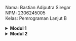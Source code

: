Nama: Bastian Adiputra Siregar\
NPM: 2306245005\
Kelas: Pemrograman Lanjut B

<details>
    <summary><b>Modul 1</b></summary>

## Refleksi 1

Pada tutorial ini, saya menerapkan dua fitur baru menggunakan Spring Boot dan menerapkan berbagai prinsip clean code dan secure coding practices. Berikut adalah refleksi utama dari implementasinya:

### **Prinsip Clean Code yang Diterapkan**

1. **Meaningful Names (Penamaan yang Bermakna)**
    - Setiap nama variabel, metode, dan kelas diberi nama yang jelas dan deskriptif, sehingga mudah dipahami tanpa perlu komentar tambahan. Contoh:
    
    ```java
    @GetMapping("/edit/{productId}")
    public String editProductPage(@PathVariable String productId, Model model) {
        Product product = service.findById(productId);
        if (product != null) {
            model.addAttribute("product", product);
            return "editProduct";
        }
        return "redirect:/product/list";
    }
    ```
   Nama metode dan parameternya memudahkan untuk memahami tujuannya tanpa memerlukan komentar tambahan.

2. **Single Responsibility Principle (SRP)**
    - Kelas dipisahkan berdasarkan tanggung jawabnya masing-masing:
      - `ProductController` menangani HTTP request.
      - `ProductServiceImpl` mengatur logika bisnis.
      - `ProductRepository` menangani penyimpanan data.

3. **Avoiding Code Duplication (Menghindari Duplikasi Kode)**
    - Menggunakan metode kode yang sudah terbuat berulang-kali, misal findById

    ```java
    public Product findById(String productId) {
        for (Product product : productData) {
            if (product.getProductId().equals(productId)) {
                return product;
            }
        }
        return null;
    }
    ```
Metode kode ini hanya perlu dibuat sekali saja dan dapat digunakan berkali-kali sehingga menghindari duplikasi kode

### **Praktik Secure Coding yang Diterapkan**

1. **Menggunakan UUID untuk ID Produk**
    - Menghindari penggunaan ID yang dapat ditebak dengan menerapkan UUID:
    
    ```java
    public Product() {
        this.productId = UUID.randomUUID().toString();
    }
    ```

2. **Validasi Input untuk Mencegah Data Tidak Valid**
    - Di ProductRepository, metode update memastikan bahwa hanya nilai bukan nol yang diperbarui:
    
    ```java
    public void update(Product updatedProduct) {
        Product existingProduct = findById(updatedProduct.getProductId());
        if (existingProduct != null) {
            existingProduct.setProductName(updatedProduct.getProductName());
            existingProduct.setProductQuantity(updatedProduct.getProductQuantity());
        }
    }
    ```
    Ini mencegah penyimpanan nilai null.

3. **Enkapsulasi Data**
    - Daftar productData dalam ProductRepository bersifat private, mencegah modifikasi yang tidak sah dari luar kelas.
    - Getter dan setter digunakan untuk mengontrol akses ke properti produk.

### **Area yang Perlu Ditingkatkan**
1. **Meningkatkan Validasi Input**
Saat ini, tidak ada validasi pada create atau edit produk. Menambahkan validasi seperti nama product tidak boleh null atau quantity harus dalam suatu range dapat mencegah data yang tidak valid.

2. **Improve Error Handling**
Metode findById saat ini mengembalikan null jika produk tidak ditemukan. Sebagai gantinya, melemparkan exception khusus akan lebih baik. Ini memungkinkan penanganan exception dengan pesan error yang lebih bermakna.

Dengan menerapkan prinsip-prinsip di atas, kode saya menjadi lebih bersih, aman, dan mudah dipelihara. Ke depannya, saya akan lebih memperhatikan aspek keamanan dan clean code untuk meningkatkan kualitas pengembangan software saya.

## Refleksi 2

Membuat kelas pengujian fungsional baru yang mirip dengan CreateProductFunctionalTest.java dengan setup dan variabel instans yang sama dapat menurunkan kualitas kode karena menyebabkan duplikasi kode (code duplication). Duplikasi ini meningkatkan kompleksitas maintenance karena setiap perubahan dalam prosedur setup harus diterapkan di beberapa tempat, berisiko menciptakan inkonsistensi. Selain itu, kurangnya pemisahan tanggung jawab membuat struktur kode menjadi kurang modular dan sulit diperluas. 

Untuk meningkatkan kebersihan kode, kita bisa terapkan BaseFunctionalTest sebagai base class yang menangani setup umum, sehingga class test baru dapat mewarisinya tanpa menulis ulang kode yang sama contoh:

```java
public abstract class BaseFunctionalTest {
    protected WebDriver driver;
    protected String baseUrl;

    @BeforeEach
    public void setUp() {
        driver = new ChromeDriver();
        baseUrl = "http://example.com";
        driver.get(baseUrl);
    }

    @AfterEach
    public void tearDown() {
        driver.quit();
    }
}
```

Class test baru seperti VerifyProductCountTest dan CreateProductFunctionalTest bisa extend (inherit) kelas ini sehingga menghindari duplikasi misal,

```java
public class VerifyProductCountTest extends BaseFunctionalTest {
    @Test
    public void testProductCount() {
        List<WebElement> products = driver.findElements(By.className("product-item"));
        assertEquals(expectedCount, products.size());
    }
}
```
</details>

<details>
    <summary><b>Modul 2</b></summary>
1) Selama exercise, saya menemukan beberapa code quality issues, seperti repetisi kode dalam test suite, kurangnya modularitas dalam setup test, dan kurangnya validasi pada beberapa bagian kode. Strategi utama yang saya gunakan untuk memperbaiki ini sebagai berikut:

- Repetisi kode pada unit test: Beberapa test case memiliki setup yang sama, yang melanggar prinsip DRY (Don't Repeat Yourself). Saya mengatasinya dengan membuat base test class yang menyimpan setup umum agar dapat digunakan kembali oleh berbagai functional test.
- Pengecekan edge case: Beberapa unit test hanya menguji skenario umum tanpa mempertimbangkan input ekstrem atau kondisi batas. Saya menambahkan boundary test untuk memastikan kode menangani skenario yang tidak biasa dengan baik.
- Peringatan code linting: Beberapa bagian kode memiliki peringatan dari static analysis tool terkait formatting dan naming conventions. Saya memperbaikinya dengan mengikuti standar yang disarankan oleh linter PMD
2) Menurut saya, implementasi CI/CD saat ini sudah memenuhi definisi Continuous Integration (CI) dan Continuous Deployment (CD) dengan cukup baik. Continuous Integration telah terpenuhi karena setiap commit dan merge request secara otomatis menjalankan unit test dan analisis kode untuk memastikan bahwa perubahan yang dilakukan tidak merusak fungsionalitas yang ada. Selain itu, linting dan code quality checks yang diterapkan membantu menjaga standar kode tetap tinggi.

Dari sisi Continuous Deployment, proses yang diterapkan memungkinkan aplikasi untuk secara otomatis dideploy ke PaaS setelah semua tahap pengujian berhasil dilewati. Ini berarti setiap perubahan yang telah diverifikasi dapat langsung tersedia tanpa intervensi manual, sehingga mempersingkat waktu pengiriman fitur baru ke pengguna.

Namun, untuk lebih meningkatkan CI/CD pipeline ini, bisa dilakukan optimasi seperti caching dependencies agar pipeline berjalan lebih cepat atau menambahkan end-to-end testing untuk memastikan bahwa seluruh aplikasi bekerja dengan baik setelah deployment.
</details>
